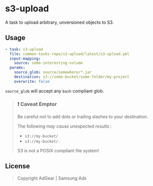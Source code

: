 # s3-upload

A task to upload arbitrary, unversioned objects to S3.

## Usage

```yaml
- task: s3-upload
  file: common-tasks-repo/s3-upload/latest/s3-upload.yml
  input-mapping:
    source: some-interesting-volume
  params:
    source_glob: source/somewhere/*.jar
    destination: s3://some-bucket/some-folder/my-project
    overwrite: false
```

`source_glob` will accept any `bash` compliant glob.

> ### :heavy_exclamation_mark: Caveat Emptor
>
> Be careful not to add dots or trailing slashes to your destination.
>
> The following _may cause unexpected results_ :
>
> - `s3://my-bucket/`
> - `s3://my-bucket/.`
>
> S3 is not a POSIX compliant file system!

## License

> Copyright AdGear | Samsung Ads
